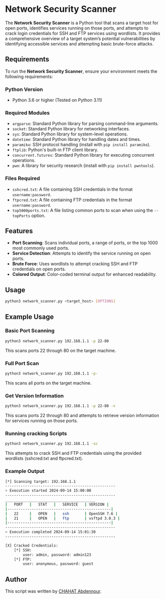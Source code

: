 # Network Security Scanner

The **Network Security Scanner** is a Python tool that scans a target host for open ports, identifies services running on those ports, and attempts to crack login credentials for SSH and FTP services using wordlists. It provides a comprehensive overview of a target system’s potential vulnerabilities by identifying accessible services and attempting basic brute-force attacks.

## Requirements

To run the **Network Security Scanner**, ensure your environment meets the following requirements:

### Python Version

- Python 3.6 or higher (Tested on Python 3.11)

### Required Modules

- `argparse`: Standard Python library for parsing command-line arguments.
- `socket`: Standard Python library for networking interfaces.
- `sys`: Standard Python library for system-level operations.
- `datetime`: Standard Python library for handling dates and times.
- `paramiko`: SSH protocol handling (install with `pip install paramiko`).
- `ftplib`: Python's built-in FTP client library.
- `concurrent.futures`: Standard Python library for executing concurrent operations.
- `pwn`: A library for security research (install with `pip install pwntools`).

### Files Required

- `sshcred.txt`: A file containing SSH credentials in the format `username:password`.
- `ftpcred.txt`: A file containing FTP credentials in the format `username:password`.
- `top5000ports.txt`: A file listing common ports to scan when using the `--topPorts` option.

## Features

- **Port Scanning**: Scans individual ports, a range of ports, or the top 1000 most commonly used ports.
- **Service Detection**: Attempts to identify the service running on open ports.
- **Brute Force**: Uses wordlists to attempt cracking SSH and FTP credentials on open ports.
- **Colored Output**: Color-coded terminal output for enhanced readability.

## Usage

```bash
python3 network_scanner.py <target_host> [OPTIONS]
```

## Example Usage

### Basic Port Scanning

```bash
python3 network_scanner.py 192.168.1.1 -p 22-80
```
This scans ports 22 through 80 on the target machine.

### Full Port Scan

```bash
python3 network_scanner.py 192.168.1.1 -p-
```
This scans all ports on the target machine.

### Get Version Information

```bash
python3 network_scanner.py 192.168.1.1 -p 22-80 -v
```
This scans ports 22 through 80 and attempts to retrieve version information for services running on those ports.

### Running cracking Scripts
```bash
python3 network_scanner.py 192.168.1.1 -sc
```
This attempts to crack SSH and FTP credentials using the provided wordlists (sshcred.txt and ftpcred.txt).

### Example Output
```bash
[*] Scanning target: 192.168.1.1
--------------------------------------------------
> Execution started 2024-09-14 15:00:00
--------------------------------------------------
_________________________________________
|   PORT   |   STAT   |   SERVICE   | VERSION |
|-----------------------------------------------|
|   22     |   OPEN   |   ssh       | OpenSSH 7.6 |
|   21     |   OPEN   |   ftp       | vsftpd 3.0.3 |
|-----------------------------------------------|
--------------------------------------------------
> Execution completed 2024-09-14 15:01:30
--------------------------------------------------

[X] Cracked Credentials:
    [*] SSH:
        user: admin, password: admin123
    [*] FTP:
        user: anonymous, password: guest
```

## Author
This script was written by [CHAHAT Abdennour](https://www.linkedin.com/in/chahat-abdennour/).

